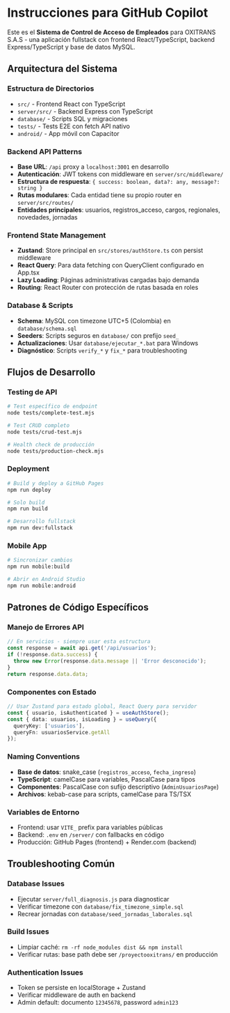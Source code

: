 # Instrucciones para GitHub Copilot

Este es el **Sistema de Control de Acceso de Empleados** para OXITRANS S.A.S - una aplicación fullstack con frontend React/TypeScript, backend Express/TypeScript y base de datos MySQL.

## Arquitectura del Sistema

### Estructura de Directorios
- `src/` - Frontend React con TypeScript
- `server/src/` - Backend Express con TypeScript  
- `database/` - Scripts SQL y migraciones
- `tests/` - Tests E2E con fetch API nativo
- `android/` - App móvil con Capacitor

### Backend API Patterns
- **Base URL**: `/api` proxy a `localhost:3001` en desarrollo
- **Autenticación**: JWT tokens con middleware en `server/src/middleware/`
- **Estructura de respuesta**: `{ success: boolean, data?: any, message?: string }`
- **Rutas modulares**: Cada entidad tiene su propio router en `server/src/routes/`
- **Entidades principales**: usuarios, registros_acceso, cargos, regionales, novedades, jornadas

### Frontend State Management
- **Zustand**: Store principal en `src/stores/authStore.ts` con persist middleware
- **React Query**: Para data fetching con QueryClient configurado en App.tsx
- **Lazy Loading**: Páginas administrativas cargadas bajo demanda
- **Routing**: React Router con protección de rutas basada en roles

### Database & Scripts
- **Schema**: MySQL con timezone UTC+5 (Colombia) en `database/schema.sql`
- **Seeders**: Scripts seguros en `database/` con prefijo `seed_`
- **Actualizaciones**: Usar `database/ejecutar_*.bat` para Windows
- **Diagnóstico**: Scripts `verify_*` y `fix_*` para troubleshooting

## Flujos de Desarrollo

### Testing de API
```bash
# Test específico de endpoint
node tests/complete-test.mjs

# Test CRUD completo  
node tests/crud-test.mjs

# Health check de producción
node tests/production-check.mjs
```

### Deployment
```bash
# Build y deploy a GitHub Pages
npm run deploy

# Solo build
npm run build

# Desarrollo fullstack
npm run dev:fullstack
```

### Mobile App
```bash
# Sincronizar cambios
npm run mobile:build

# Abrir en Android Studio
npm run mobile:android
```

## Patrones de Código Específicos

### Manejo de Errores API
```typescript
// En servicios - siempre usar esta estructura
const response = await api.get('/api/usuarios');
if (!response.data.success) {
  throw new Error(response.data.message || 'Error desconocido');
}
return response.data.data;
```

### Componentes con Estado
```typescript
// Usar Zustand para estado global, React Query para servidor
const { usuario, isAuthenticated } = useAuthStore();
const { data: usuarios, isLoading } = useQuery({
  queryKey: ['usuarios'],
  queryFn: usuariosService.getAll
});
```

### Naming Conventions
- **Base de datos**: snake_case (`registros_acceso`, `fecha_ingreso`)
- **TypeScript**: camelCase para variables, PascalCase para tipos
- **Componentes**: PascalCase con sufijo descriptivo (`AdminUsuariosPage`)
- **Archivos**: kebab-case para scripts, camelCase para TS/TSX

### Variables de Entorno
- Frontend: usar `VITE_` prefix para variables públicas
- Backend: `.env` en `/server/` con fallbacks en código
- Producción: GitHub Pages (frontend) + Render.com (backend)

## Troubleshooting Común

### Database Issues
- Ejecutar `server/full_diagnosis.js` para diagnosticar
- Verificar timezone con `database/fix_timezone_simple.sql`  
- Recrear jornadas con `database/seed_jornadas_laborales.sql`

### Build Issues
- Limpiar caché: `rm -rf node_modules dist && npm install`
- Verificar rutas: base path debe ser `/proyectooxitrans/` en producción

### Authentication Issues
- Token se persiste en localStorage + Zustand
- Verificar middleware de auth en backend
- Admin default: documento `12345678`, password `admin123`
